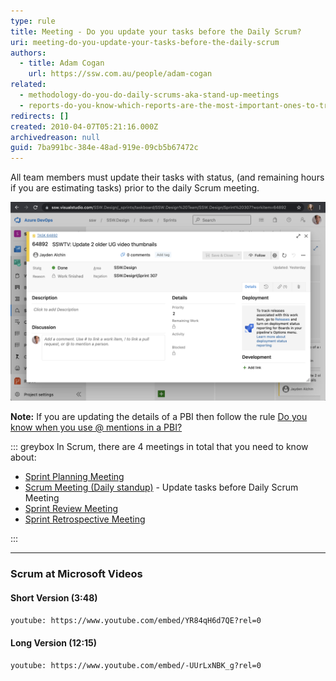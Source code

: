 ```yaml
---
type: rule
title: Meeting - Do you update your tasks before the Daily Scrum?
uri: meeting-do-you-update-your-tasks-before-the-daily-scrum
authors:
  - title: Adam Cogan
    url: https://ssw.com.au/people/adam-cogan
related:
  - methodology-do-you-do-daily-scrums-aka-stand-up-meetings
  - reports-do-you-know-which-reports-are-the-most-important-ones-to-track-your-progress
redirects: []
created: 2010-04-07T05:21:16.000Z
archivedreason: null
guid: 7ba991bc-384e-48ad-919e-09cb5b67472c
---
```

All team members must update their tasks with  status, (and remaining hours if you are estimating tasks) prior to the daily Scrum meeting.

<!--endintro-->

![Figure: Update your tasks to keep the burn-down rate accurate](screen-shot-2021-10-29-at-8.06.46-pm.png)

**Note:** If you are updating the details of a PBI then follow the rule [Do you know when you use @ mentions in a PBI?](/when-you-use-mentions-in-a-pbi)

::: greybox
In Scrum, there are 4 meetings in total that you need to know about:

* [Sprint Planning Meeting](/what-happens-at-a-sprint-planning-meeting)
* [Scrum Meeting (Daily standup)](/meeting-do-you-update-your-tasks-before-the-daily-scrum) - Update tasks before Daily Scrum Meeting
* [Sprint Review Meeting](/do-you-know-what-happens-at-a-sprint-review-meeting)
* [Sprint Retrospective Meeting](/do-you-know-what-happens-at-a-sprint-retrospective-meeting)

:::

---

### Scrum at Microsoft Videos

#### Short Version (3:48)

`youtube: https://www.youtube.com/embed/YR84qH6d7QE?rel=0`

#### Long Version (12:15)

`youtube: https://www.youtube.com/embed/-UUrLxNBK_g?rel=0`
